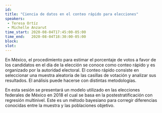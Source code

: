 ```yaml
---
id: 
title: "Ciencia de datos en el conteo rápido para elecciones"
speakers:
 - Teresa Ortíz
 - Michelle Anzarut
time_start: 2020-08-04T17:45:00-05:00
time_end:   2020-08-04T18:30:00-05:00
block: 
slot: 
---
```


En México, el procedimiento para estimar el porcentaje de votos a favor de los candidatos en el día de la elección se conoce como conteo rápido y es organizado por la autoridad electoral. El conteo rápido consiste en seleccionar una muestra aleatoria de las casillas de votación y analizar sus resultados. El análisis puede hacerse con distintas metodologías.

En esta sesión se presentará un modelo utilizado en las elecciones federales de México en 2018 el cual se basa en la postestratificación con regresión multinivel. Este es un método bayesiano para corregir diferencias conocidas entre la muestra y las poblaciones objetivo.